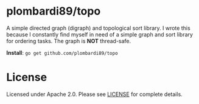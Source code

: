 # plombardi89/topo

A simple directed graph (digraph) and topological sort library. I wrote this because I constantly find myself in need
of a simple graph and sort library for ordering tasks. The graph is **NOT** thread-safe. 

**Install**: `go get github.com/plombardi89/topo`

# License

Licensed under Apache 2.0. Please see [LICENSE](LICENSE) for complete details.
